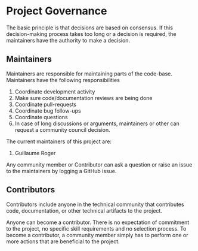 <!--
SPDX-FileCopyrightText: 2023 Alliander

SPDX-License-Identifier: Apache-2.0
-->

# Project Governance

The basic principle is that decisions are based on consensus.
If this decision-making process takes too long or a decision is required,
the maintainers have the authority to make a decision.

## Maintainers

Maintainers are responsible for maintaining parts of the code-base. Maintainers have the following responsibilities

1. Coordinate development activity
1. Make sure code/documentation reviews are being done
1. Coordinate pull-requests
1. Coordinate bug follow-ups
1. Coordinate questions
1. In case of long discussions or arguments, maintainers or other can request a community council decision.

The current maintainers of this project are:
1. Guillaume Roger

Any community member or Contributor can ask a question or raise an issue to the maintainers by logging a GitHub issue.

## Contributors

Contributors include anyone in the technical community that contributes code, documentation, or other technical artifacts to the project.

Anyone can become a contributor.
There is no expectation of commitment to the project, no specific skill requirements and no selection process.
To become a contributor, a community member simply has to perform one or more actions that are beneficial to the project.